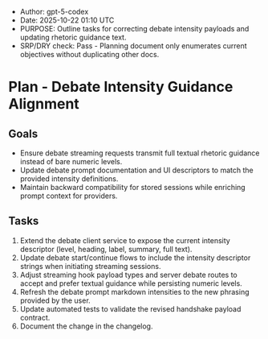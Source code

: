 * Author: gpt-5-codex
* Date: 2025-10-22 01:10 UTC
* PURPOSE: Outline tasks for correcting debate intensity payloads and updating rhetoric guidance text.
* SRP/DRY check: Pass - Planning document only enumerates current objectives without duplicating other docs.

# Plan - Debate Intensity Guidance Alignment

## Goals
- Ensure debate streaming requests transmit full textual rhetoric guidance instead of bare numeric levels.
- Update debate prompt documentation and UI descriptors to match the provided intensity definitions.
- Maintain backward compatibility for stored sessions while enriching prompt context for providers.

## Tasks
1. Extend the debate client service to expose the current intensity descriptor (level, heading, label, summary, full text).
2. Update debate start/continue flows to include the intensity descriptor strings when initiating streaming sessions.
3. Adjust streaming hook payload types and server debate routes to accept and prefer textual guidance while persisting numeric levels.
4. Refresh the debate prompt markdown intensities to the new phrasing provided by the user.
5. Update automated tests to validate the revised handshake payload contract.
6. Document the change in the changelog.

